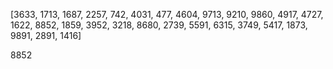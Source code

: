 [3633, 1713, 1687, 2257, 742, 4031, 477, 4604, 9713, 9210, 9860, 4917, 4727, 1622, 8852, 1859, 3952, 3218,
 8680, 2739, 5591, 6315, 3749, 5417, 1873, 9891, 2891, 1416]
 
 8852
